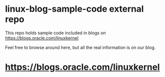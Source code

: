 # linux-blog-sample-code external repo

This repo holds sample code included in blogs on 
https://blogs.oracle.com/linuxkernel

Feel free to browse around here, but all the 
real information is on our blog.

# https://blogs.oracle.com/linuxkernel

